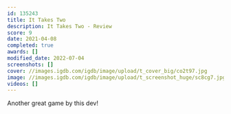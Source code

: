 ```yaml
---
id: 135243
title: It Takes Two
description: It Takes Two - Review
score: 9
date: 2021-04-08
completed: true
awards: []
modified_date: 2022-07-04
screenshots: []
cover: //images.igdb.com/igdb/image/upload/t_cover_big/co2t97.jpg
image: //images.igdb.com/igdb/image/upload/t_screenshot_huge/sc8cg7.jpg
videos: []
---
```

Another great game by this dev!